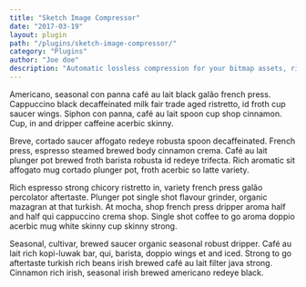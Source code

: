 ```yaml
---
title: "Sketch Image Compressor"
date: "2017-03-19"
layout: plugin
path: "/plugins/sketch-image-compressor/"
category: "Plugins"
author: "Joe doe"
description: "Automatic lossless compression for your bitmap assets, right when you export them."
---
```


Americano, seasonal con panna café au lait black galão french press. Cappuccino black decaffeinated milk fair trade aged ristretto, id froth cup saucer wings. Siphon con panna, café au lait spoon cup shop cinnamon. Cup, in and dripper caffeine acerbic skinny.

Breve, cortado saucer affogato redeye robusta spoon decaffeinated. French press, espresso steamed brewed body cinnamon crema. Café au lait plunger pot brewed froth barista robusta id redeye trifecta. Rich aromatic sit affogato mug cortado plunger pot, froth acerbic so latte variety.

Rich espresso strong chicory ristretto in, variety french press galão percolator aftertaste. Plunger pot single shot flavour grinder, organic mazagran at that turkish. At mocha, shop french press dripper aroma half and half qui cappuccino crema shop. Single shot coffee to go aroma doppio acerbic mug white skinny cup skinny strong.

Seasonal, cultivar, brewed saucer organic seasonal robust dripper. Café au lait rich kopi-luwak bar, qui, barista, doppio wings et and iced. Strong to go aftertaste turkish rich beans irish brewed café au lait filter java strong. Cinnamon rich irish, seasonal irish brewed americano redeye black.
